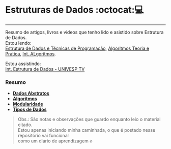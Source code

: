 # Estruturas de Dados :octocat::computer:  
---
Resumo de artigos, livros e videos que tenho lido e asistido sobre Estrutura de Dados.  
Estou lendo:  
[Estrutura de Dados e Técnicas de Programação](), [Algoritmos Teoria e Pratica](https://www.amazon.com.br/Algoritmos-Teoria-Pr%C3%A1tica-Thomas-Cormen/dp/8535236996),
[Int. ALgoritmos](https://www.embarcados.com.br/serie/introducao-a-algoritmos/).  

Estou assistindo:  
[Int. Estrutura de Dados - UNIVESP TV](https://www.youtube.com/playlist?list=PLxI8Can9yAHf8k8LrUePyj0y3lLpigGcl)

### Resumo

* [**Dados Abstratos**](https://github.com/fagnercaeres/Estudos_Estrutura_Dados/blob/master/1%C2%BASemana/dados_abstratos.md)  
* [**Algoritmos**](https://github.com/fagnercaeres/Estudos_Estrutura_Dados/blob/master/1%C2%BASemana/algoritmos.md)
* [**Modularidade**](https://github.com/fagnercaeres/Estudos_Estrutura_Dados/blob/master/1%C2%BASemana/modularidade.md)
* [**Tipos de Dados**](https://github.com/fagnercaeres/Estudos_Estrutura_Dados/blob/master/1%C2%BASemana/tipos_dados.md)

> Obs.: São notas e observações que guardo enquanto leio o material citado.  
> Estou apenas iniciando minha caminhada, o que é postado nesse repositório vai funcionar  
> como um diário de aprendizagem :fist_raised: 
